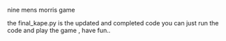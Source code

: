 nine mens morris game

the final_kape.py is the updated and completed code
you can just run the code and play the game , have fun..
